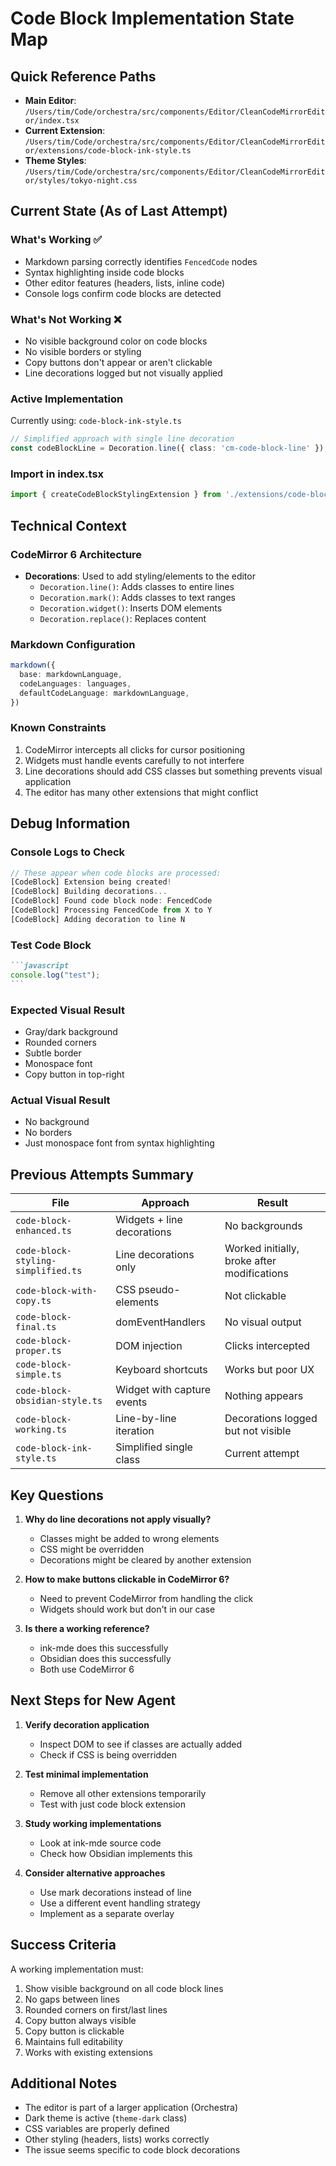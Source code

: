 # Code Block Implementation State Map

## Quick Reference Paths
- **Main Editor**: `/Users/tim/Code/orchestra/src/components/Editor/CleanCodeMirrorEditor/index.tsx`
- **Current Extension**: `/Users/tim/Code/orchestra/src/components/Editor/CleanCodeMirrorEditor/extensions/code-block-ink-style.ts`
- **Theme Styles**: `/Users/tim/Code/orchestra/src/components/Editor/CleanCodeMirrorEditor/styles/tokyo-night.css`

## Current State (As of Last Attempt)

### What's Working ✅
- Markdown parsing correctly identifies `FencedCode` nodes
- Syntax highlighting inside code blocks
- Other editor features (headers, lists, inline code)
- Console logs confirm code blocks are detected

### What's Not Working ❌
- No visible background color on code blocks
- No visible borders or styling
- Copy buttons don't appear or aren't clickable
- Line decorations logged but not visually applied

### Active Implementation
Currently using: `code-block-ink-style.ts`
```typescript
// Simplified approach with single line decoration
const codeBlockLine = Decoration.line({ class: 'cm-code-block-line' });
```

### Import in index.tsx
```typescript
import { createCodeBlockStylingExtension } from './extensions/code-block-ink-style';
```

## Technical Context

### CodeMirror 6 Architecture
- **Decorations**: Used to add styling/elements to the editor
  - `Decoration.line()`: Adds classes to entire lines
  - `Decoration.mark()`: Adds classes to text ranges
  - `Decoration.widget()`: Inserts DOM elements
  - `Decoration.replace()`: Replaces content

### Markdown Configuration
```typescript
markdown({
  base: markdownLanguage,
  codeLanguages: languages,
  defaultCodeLanguage: markdownLanguage,
})
```

### Known Constraints
1. CodeMirror intercepts all clicks for cursor positioning
2. Widgets must handle events carefully to not interfere
3. Line decorations should add CSS classes but something prevents visual application
4. The editor has many other extensions that might conflict

## Debug Information

### Console Logs to Check
```javascript
// These appear when code blocks are processed:
[CodeBlock] Extension being created!
[CodeBlock] Building decorations...
[CodeBlock] Found code block node: FencedCode
[CodeBlock] Processing FencedCode from X to Y
[CodeBlock] Adding decoration to line N
```

### Test Code Block
````markdown
```javascript
console.log("test");
```
````

### Expected Visual Result
- Gray/dark background
- Rounded corners
- Subtle border
- Monospace font
- Copy button in top-right

### Actual Visual Result
- No background
- No borders
- Just monospace font from syntax highlighting

## Previous Attempts Summary

| File | Approach | Result |
|------|----------|---------|
| `code-block-enhanced.ts` | Widgets + line decorations | No backgrounds |
| `code-block-styling-simplified.ts` | Line decorations only | Worked initially, broke after modifications |
| `code-block-with-copy.ts` | CSS pseudo-elements | Not clickable |
| `code-block-final.ts` | domEventHandlers | No visual output |
| `code-block-proper.ts` | DOM injection | Clicks intercepted |
| `code-block-simple.ts` | Keyboard shortcuts | Works but poor UX |
| `code-block-obsidian-style.ts` | Widget with capture events | Nothing appears |
| `code-block-working.ts` | Line-by-line iteration | Decorations logged but not visible |
| `code-block-ink-style.ts` | Simplified single class | Current attempt |

## Key Questions

1. **Why do line decorations not apply visually?**
   - Classes might be added to wrong elements
   - CSS might be overridden
   - Decorations might be cleared by another extension

2. **How to make buttons clickable in CodeMirror 6?**
   - Need to prevent CodeMirror from handling the click
   - Widgets should work but don't in our case

3. **Is there a working reference?**
   - ink-mde does this successfully
   - Obsidian does this successfully
   - Both use CodeMirror 6

## Next Steps for New Agent

1. **Verify decoration application**
   - Inspect DOM to see if classes are actually added
   - Check if CSS is being overridden

2. **Test minimal implementation**
   - Remove all other extensions temporarily
   - Test with just code block extension

3. **Study working implementations**
   - Look at ink-mde source code
   - Check how Obsidian implements this

4. **Consider alternative approaches**
   - Use mark decorations instead of line
   - Use a different event handling strategy
   - Implement as a separate overlay

## Success Criteria

A working implementation must:
1. Show visible background on all code block lines
2. No gaps between lines
3. Rounded corners on first/last lines
4. Copy button always visible
5. Copy button is clickable
6. Maintains full editability
7. Works with existing extensions

## Additional Notes

- The editor is part of a larger application (Orchestra)
- Dark theme is active (`theme-dark` class)
- CSS variables are properly defined
- Other styling (headers, lists) works correctly
- The issue seems specific to code block decorations